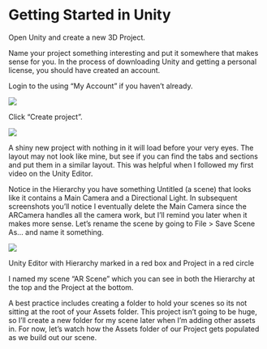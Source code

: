 # Getting Started in Unity

Open Unity and create a new 3D Project. 

Name your project something interesting and put it somewhere that makes sense for you. In the process of downloading Unity and getting a personal license, you should have created an account. 

Login to the using “My Account” if you haven’t already.

![](https://cdn-images-1.medium.com/max/1600/1*_Yx6TCC37J2R_Mp-MoaQJw.png)

Click “Create project”.

![](https://cdn-images-1.medium.com/max/2000/1*-kd3_j_vZQWxmV-YgjFZew.png)

A shiny new project with nothing in it will load before your very eyes. The layout may not look like mine, but see if you can find the tabs and sections and put them in a similar layout. This was helpful when I followed my first video on the Unity Editor.

Notice in the Hierarchy you have something Untitled \(a scene\) that looks like it contains a Main Camera and a Directional Light. In subsequent screenshots you’ll notice I eventually delete the Main Camera since the ARCamera handles all the camera work, but I’ll remind you later when it makes more sense. Let’s rename the scene by going to File &gt; Save Scene As… and name it something.

![](https://cdn-images-1.medium.com/max/2000/1*d5hEM7ei0SvUjNx4Dv5UEA.png)

Unity Editor with Hierarchy marked in a red box and Project in a red circle

I named my scene “AR Scene” which you can see in both the Hierarchy at the top and the Project at the bottom.

A best practice includes creating a folder to hold your scenes so its not sitting at the root of your Assets folder. This project isn’t going to be huge, so I’ll create a new folder for my scene later when I’m adding other assets in. For now, let’s watch how the Assets folder of our Project gets populated as we build out our scene.

